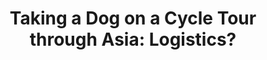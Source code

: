 ---
layout: community
category: community
title: "Taking a Dog on a Cycle Tour through Asia: Logistics?"
description: "Anyone who has cycled across Asia with a dog? I consider adopting one and bring it on my next trip. A lot of logistical questions comes to mind and I believe that someone in this group must have answers."
isTopLevel: false
isSingleLevel: false
isArticle: false
datePublished: 2022-06-14 13:34:00 +0300
dateModified: 2022-06-14 13:34:00 +0300
published: false
---